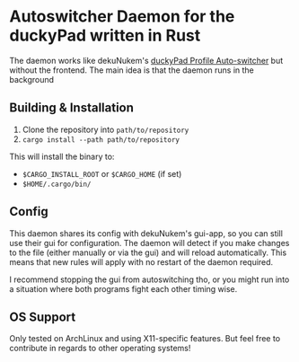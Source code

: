# Autoswitcher Daemon for the duckyPad written in Rust
The daemon works like dekuNukem's [duckyPad Profile Auto-switcher](https://github.com/dekuNukem/duckyPad-profile-autoswitcher) but without the frontend.
The main idea is that the daemon runs in the background 

## Building & Installation
1. Clone the repository into `path/to/repository`
2. `cargo install --path path/to/repository`

This will install the binary to:
- `$CARGO_INSTALL_ROOT` or `$CARGO_HOME` (if set)
- `$HOME/.cargo/bin/`

## Config
This daemon shares its config with dekuNukem's gui-app, so you can still use their gui for configuration.
The daemon will detect if you make changes to the file (either manually or via the gui) and will reload automatically.
This means that new rules will apply with no restart of the daemon required.

I recommend stopping the gui from autoswitching tho, or you might run into a situation where both programs fight each other timing wise.

## OS Support
Only tested on ArchLinux and using X11-specific features. But feel free to contribute in regards to other operating systems!
